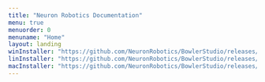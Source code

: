 ```yaml
---
title: "Neuron Robotics Documentation"
menu: true
menuorder: 0
menuname: "Home"
layout: landing
winInstaller: "https://github.com/NeuronRobotics/BowlerStudio/releases/download/0.4.15/Windows-BowlerStudio-0.4.15.exe"
linInstaller: "https://github.com/NeuronRobotics/BowlerStudio/releases/download/0.4.15/Ubuntu-BowlerStudio-0.4.15.deb"
macInstaller: "https://github.com/NeuronRobotics/BowlerStudio/releases/download/0.4.15/MacOSX-BowlerStudio-0.4.15.zip"
---
```


